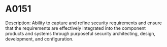 # A0151
Description: Ability to capture and refine security requirements and ensure that the requirements are effectively integrated into the component products and systems through purposeful security architecting, design, development, and configuration.
